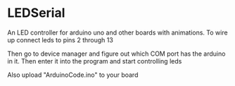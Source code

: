 # LEDSerial
An LED controller for arduino uno and other boards with animations. To wire up connect leds to pins 2 through 13

Then go to device manager and figure out which COM port has the arduino in it. Then enter it into the program and start controlling leds

Also upload "ArduinoCode.ino" to your board
